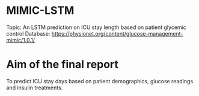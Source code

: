# MIMIC-LSTM
Topic: An LSTM prediction on ICU stay length based on patient glycemic control
Database: https://physionet.org/content/glucose-management-mimic/1.0.1/

# Aim of the final report
To predict ICU stay days based on patient demographics, glucose readings and insulin treatments.

